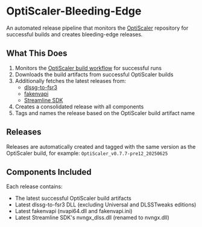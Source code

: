 # OptiScaler-Bleeding-Edge

An automated release pipeline that monitors the [OptiScaler](https://github.com/optiscaler/OptiScaler) repository for successful builds and creates bleeding-edge releases.

## What This Does

1. Monitors the [OptiScaler build workflow](https://github.com/optiscaler/OptiScaler/actions/workflows/just_build.yml) for successful runs
2. Downloads the build artifacts from successful OptiScaler builds
3. Additionally fetches the latest releases from:
   - [dlssg-to-fsr3](https://github.com/xXJSONDeruloXx/dlssg-to-fsr3)
   - [fakenvapi](https://github.com/FakeMichau/fakenvapi)
   - [Streamline SDK](https://github.com/NVIDIA-RTX/Streamline)
4. Creates a consolidated release with all components
5. Tags and names the release based on the OptiScaler build artifact name

## Releases

Releases are automatically created and tagged with the same version as the OptiScaler build, for example:
`OptiScaler_v0.7.7-pre12_20250625`

## Components Included

Each release contains:
- The latest successful OptiScaler build artifacts
- Latest dlssg-to-fsr3 DLL (excluding Universal and DLSSTweaks editions)
- Latest fakenvapi (nvapi64.dll and fakenvapi.ini)
- Latest Streamline SDK's nvngx_dlss.dll (renamed to nvngx.dll)
